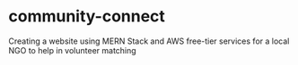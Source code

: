 # community-connect
Creating a website using MERN Stack and AWS free-tier services for a local NGO to help in volunteer matching

